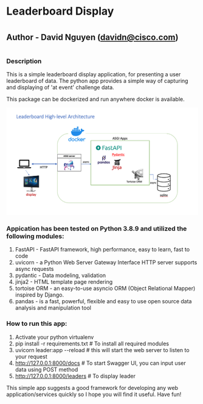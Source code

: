 # Leaderboard Display
#
## Author - David Nguyen (davidn@cisco.com)
# 
### Description
This is a simple leaderboard display application, for presenting a user leaderboard of data. 
The python app provides a simple way of capturing and displaying of 'at event' challenge data.

This package can be dockerized and run anywhere docker is available.

 ![](overview.png)

### Appication has been tested on Python 3.8.9 and utilized the following modules:
1. FastAPI - FastAPI framework, high performance, easy to learn, fast to code
2. uvicorn - a Python Web Server Gateway Interface HTTP server supports async requests
2. pydantic - Data modeling, validation
3. jinja2 - HTML template page rendering
4. tortoise ORM - an easy-to-use asyncio ORM (Object Relational Mapper) inspired by Django. 
5. pandas - is a fast, powerful, flexible and easy to use open source data analysis and manipulation tool

### How to run this app:
1. Activate your python virtualenv
2. pip install -r requirements.txt  # To install all required modules
3. uvicorn leader:app --reload  # this will start the web server to listen to your request
4. http://127.0.0.1:8000/docs   # To start Swagger UI, you can input user data using POST method
5. http://127.0.0.1:8000/leaders # To display leader


This simple app suggests a good framework for developing any web application/services quickly so
I hope you will find it useful. Have fun!
